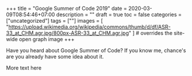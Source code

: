 +++
title = "Google Summer of Code 2019"
date = 2020-03-09T08:54:46+07:00
description = ""
draft = true
toc = false
categories = ["uncategorized"]
tags = [""]
images = [
  "https://upload.wikimedia.org/wikipedia/commons/thumb/d/df/ASR-33_at_CHM.agr.jpg/800px-ASR-33_at_CHM.agr.jpg"
] # overrides the site-wide open graph image
+++

Have you heard about Google Summer of Code? If you know me, chance's are you
already have some idea about it.

<!--more-->

More text here
